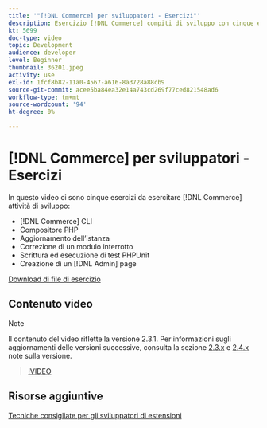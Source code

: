 ```yaml
---
title: '"[!DNL Commerce] per sviluppatori - Esercizi"'
description: Esercizio [!DNL Commerce] compiti di sviluppo con cinque esercizi utili.
kt: 5699
doc-type: video
topic: Development
audience: developer
level: Beginner
thumbnail: 36201.jpeg
activity: use
exl-id: 1fcf8b82-11a0-4567-a616-8a3728a88cb9
source-git-commit: acee5ba84ea32e14a743cd269f77ced821548ad6
workflow-type: tm+mt
source-wordcount: '94'
ht-degree: 0%

---
```


# [!DNL Commerce] per sviluppatori - Esercizi

In questo video ci sono cinque esercizi da esercitare [!DNL Commerce] attività di sviluppo:

- [!DNL Commerce] CLI
- Compositore PHP
- Aggiornamento dell’istanza
- Correzione di un modulo interrotto
- Scrittura ed esecuzione di test PHPUnit
- Creazione di un [!DNL Admin] page

[Download di file di esercizio](./assets/FreeIntro2.3.1.zip)

## Contenuto video

>[!NOTE]
>
>Il contenuto del video riflette la versione 2.3.1. Per informazioni sugli aggiornamenti delle versioni successive, consulta la sezione [ 2.3.x](https://devdocs.magento.com/guides/v2.3/release-notes/bk-release-notes.html) e [2.4.x](https://devdocs.magento.com/guides/v2.4/release-notes/bk-release-notes.html) note sulla versione.

>[!VIDEO](https://video.tv.adobe.com/v/36201?quality=12&learn=on)

## Risorse aggiuntive

[Tecniche consigliate per gli sviluppatori di estensioni](https://devdocs.magento.com/guides/v2.4/ext-best-practices/bk-ext-best-practices.html)
